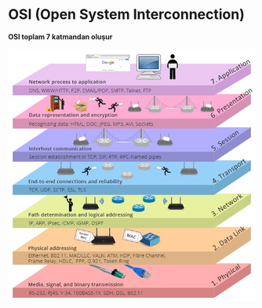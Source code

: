 # OSI (Open System Interconnection)

#### OSI toplam 7 katmandan oluşur
 ![](https://github.com/ahmetnuysal/Cyber-Security/blob/11181d91a94c0ad017d38ca915297e832e6a5591/Websitesi%20Pentesting/Pict/PreviewImage_OSI-model.jpg)
